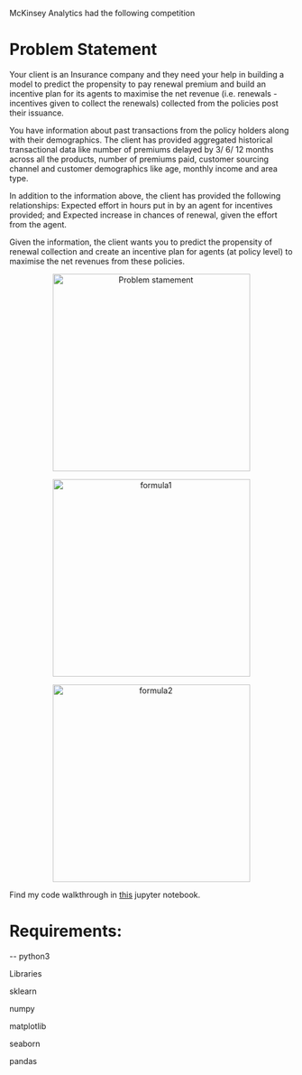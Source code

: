 McKinsey Analytics had the following competition

# Problem Statement
Your client is an Insurance company and they need your help in building a model to predict the propensity to pay 
renewal premium and build an incentive plan for its agents to maximise the net revenue 
(i.e. renewals - incentives given to collect the renewals) collected from the policies post their issuance.

You have information about past transactions from the policy holders along with their demographics.
The client has provided aggregated historical transactional data like number of premiums 
delayed by 3/ 6/ 12 months across all the products, number of premiums paid, customer sourcing channel and 
customer demographics like age, monthly income and area type.

 

In addition to the information above, the client has provided the following relationships:
Expected effort in hours put in by an agent for incentives provided; and
Expected increase in chances of renewal, given the effort from the agent.
 
Given the information, the client wants you to predict the propensity of renewal collection and
create an incentive plan for agents (at policy level) to maximise the net revenues from these policies.


<p align="center">
  <img src="https://github.com/kongaevans/Analytics-Vidhya-Challenge/blob/master/problem_statement.png" width="350" title="Problem stamement">
</p>
<p align="center">
  <img src="https://github.com/kongaevans/Analytics-Vidhya-Challenge/blob/master/img/given_formula0.png" width="350" title="formula1">
</p>
<p align="center">
  <img src="https://github.com/kongaevans/Analytics-Vidhya-Challenge/blob/master/img/given_formulas.png" width="350" alt="formula2">
</p>


Find my code walkthrough in [this](https://github.com/kongaevans/Analytics-Vidhya-Challenge/blob/master/Predicting_renewal_probability.ipynb) jupyter notebook.

# Requirements:
-- python3

Libraries
 
 sklearn

 numpy
 
 matplotlib
 
 seaborn
 
 pandas
